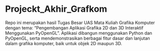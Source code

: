 # Projeckt_Akhir_Grafkom
Repo ini merupakan hasil Tugas Besar UAS Mata Kuliah Grafika Komputer dengan tema: “Pengembangan Aplikasi Grafika 2D dan 3D Interaktif Menggunakan PyOpenGL”.  Aplikasi dibangun menggunakan Python dan PyOpenGL, serta mendemonstrasikan berbagai fitur dasar dan lanjutan dalam grafika komputer, baik untuk objek 2D maupun 3D.
